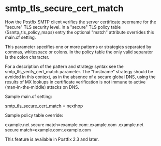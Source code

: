 # smtp_tls_secure_cert_match 

 How the Postfix SMTP client verifies the server certificate
peername for the "secure" TLS security level. In a "secure" TLS policy table
($smtp_tls_policy_maps) entry the optional "match" attribute
overrides this main.cf setting. 

 This parameter specifies one or more patterns or strategies separated
by commas, whitespace or colons.  In the policy table the only valid
separator is the colon character. 

 For a description of the pattern and strategy syntax see the
smtp_tls_verify_cert_match parameter. The "hostname" strategy should
be avoided in this context, as in the absence of a secure global DNS, using
the results of MX lookups in certificate verification is not immune to active
(man-in-the-middle) attacks on DNS. 


Sample main.cf setting:




<a href="postconf.5.html#smtp_tls_secure_cert_match">smtp_tls_secure_cert_match</a> = nexthop




Sample policy table override:




example.net     secure match=example.com:.example.com
.example.net    secure match=example.com:.example.com



 This feature is available in Postfix 2.3 and later. 


